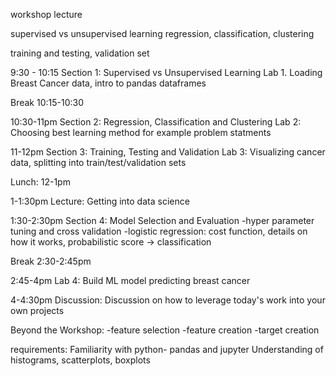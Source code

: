 workshop lecture

supervised vs unsupervised learning
    regression, classification, clustering

training and testing, validation set

9:30 - 10:15
Section 1: Supervised vs Unsupervised Learning
Lab 1. Loading Breast Cancer data, intro to pandas dataframes

Break 10:15-10:30

10:30-11pm
Section 2: Regression, Classification and Clustering
Lab 2: Choosing best learning method for example problem statments

11-12pm
Section 3: Training, Testing and Validation
Lab 3: Visualizing cancer data, splitting into train/test/validation sets

Lunch: 12-1pm

1-1:30pm
Lecture: Getting into data science

1:30-2:30pm
Section 4: Model Selection and Evaluation
    -hyper parameter tuning and cross validation
    -logistic regression: cost function, details on how it works, probabilistic score -> classification

Break 2:30-2:45pm

2:45-4pm
Lab 4: Build ML model predicting breast cancer


4-4:30pm
Discussion: Discussion on how to leverage today's work into your own projects

Beyond the Workshop:
    -feature selection 
    -feature creation
    -target creation

requirements:
Familiarity with python- pandas and jupyter
Understanding of histograms, scatterplots, boxplots